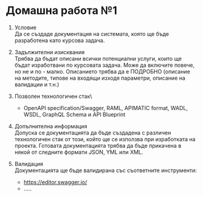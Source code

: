 # Домашна работа №1

1.	Условие\
Да се създаде документация на системата, която ще бъде разработена като курсова задача.

2.	Задължителни изисквания\
Трябва да бъдат описани всички потенциални услуги, които ще бъдат изработвани по курсовата задача. Може да включите повече, но не и по - малко. Описанието трябва да е ПОДРОБНО (описание на методите, типове на входящи изходя параметри, описание на валидации и т.н.)

3.	Позволен технологичен стак\
	*	OpenAPI specification/Swagger, RAML, APIMATIC format, WADL, WSDL, GraphQL Schema и API Blueprint
	
4.	Допълнителна информация\
Допуска се документацията да бъде създадена с различен технологичен стак от този, който ще се използва при изработката на проекта. Готовата документацията трябва да бъде прикачена в някой от следните формати JSON, YML или XML.

5.	Валидация\
Документацията ще бъде валидирана със съответните инструменти:
    *	https://editor.swagger.io/
	*	.....
